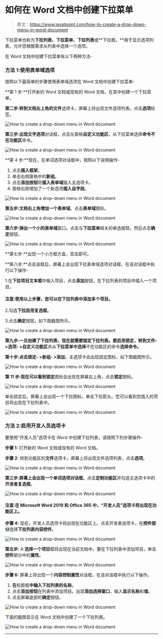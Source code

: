 # 如何在 Word 文档中创建下拉菜单

> 原文：<https://www.javatpoint.com/how-to-create-a-drop-down-menu-in-word-document>

下拉菜单也称为**下拉列表、下拉菜单、下拉列表**或**下拉框。**用于显示选项列表，允许您根据需求从列表中选择一个选项。

在 Word 文档中创建下拉菜单有以下两种方法-

### 方法 1:使用表单域选项

按照以下最简单的步骤使用表单域选项在 Word 文档中创建下拉菜单-

**第 1 步:**打开新的 Word 文档或现有的 Word 文档，在其中创建一个下拉菜单。

**第二步:**转到文档左上角的**文件**选项卡。屏幕上将出现文件选项列表。点击**选项**标签。

![How to create a drop-down menu in Word document](img/c24d7768daac03fbbb8fa6c879809c01.png)

**第三步:**出现**文字选项**对话框，点击左窗格**自定义功能区**，从下拉菜单选择**命令不在功能区**命令。

![How to create a drop-down menu in Word document](img/6218b98b21e21b16b24fb1d5611bd5f5.png)

**第 4 步:**现在，在单词选项对话框中，按照以下说明操作-

1.  点击**插入框架**。
2.  单击右侧窗格中的**新组**。
3.  点击**添加按钮**将**插入表单域**插入主选项卡。
4.  窗格右侧增加了一个新选项**插入自字段**。

![How to create a drop-down menu in Word document](img/af9674d2ba184097607762314e914f5a.png)

**第五步:**文档右上角增加一个**表单域**。点击**表单域**图标。

![How to create a drop-down menu in Word document](img/6f429e400e01c13b8c59aa3cc97b9fce.png)

**第六步:**弹出一个小的**表单域**窗口。点击与**下拉菜单**相关的单选按钮，然后点击**确定**按钮。

![How to create a drop-down menu in Word document](img/bf5bfb62b1743e55387778e87d9fc4c1.png)

**第七步:**出现一个小方框方盒，双击即可。

**第八步:**点击该框后，屏幕上会出现下拉表单域选项对话框，在该对话框中执行以下操作-

1.在**下拉项目文本框**中输入项目，点击**添加**按钮，在下拉列表的项目中插入一个项目。

#### 注意:使用以上步骤，您可以在下拉列表中添加多个项目。

2.勾选**下拉启用复选框**。

3.点击**确定**按钮，如下图截图所示。

![How to create a drop-down menu in Word document](img/1d49224614e3b9025aeae849b26618a8.png)

**第九步:**一旦创建了下拉列表，现在就需要锁定下拉列表。要启用锁定，转到**文件- >选项- >自定义功能区**并从**下拉菜单中选择**不在功能区的命令**选择命令。**

**第十步:**点击**锁定- >新组- >添加**，主选项卡会出现锁定图标，如下图截图所示。

![How to create a drop-down menu in Word document](img/c75481809b4c97ac43b4b00d17f3294e.png)

**第 11 步:**现在可以看到**锁定**图标会出现在屏幕右上角，点击**锁定**图标。

![How to create a drop-down menu in Word document](img/9a6be6124e0f8dc60bd1d4c2cda12fdb.png)

单击锁定后，屏幕上会出现一个下拉图标。单击下拉箭头。您可以看到您插入的项目将出现在下拉列表中。

![How to create a drop-down menu in Word document](img/88b995e5160fdc7d171b8c5211c20126.png)

### 方法 2:启用开发人员选项卡

要使用“开发人员”选项卡在 Word 中创建下拉列表，请按照下列步骤操作-

**步骤 1:** 打开新的 Word 文档或现有的 Word 文档。

**步骤 2:** 转到功能区的**文件**选项卡。屏幕上将出现文件选项列表，点击**选项**。

![How to create a drop-down menu in Word document](img/008f6715ef4f0bcefc41b106c54bfeca.png)

**第三步:**屏幕上会出现一个**单词选项对话框**。点击**定制功能区**并勾选主选项卡中的**开发者复选框**。

![How to create a drop-down menu in Word document](img/57427e0d57c0a0fc44cdf22aedb8d8d2.png)

#### 注意:在 Microsoft Word 2019 和 Office 365 中，“开发人员”选项卡将出现在功能区上。

**步骤 4:** 现在，开发人员选项卡将出现在功能区上。点击开发者选项卡，在**控件部分**选择**下拉列表内容控件**。

![How to create a drop-down menu in Word document](img/06075dc33da6d70eaae4a92e566dfa0a.png)

**第五步:** A **选择一个项目**框将出现在当前文档中。要在下拉列表中添加项目，单击**控件**部分中的**属性**。

![How to create a drop-down menu in Word document](img/aa2fe2ccb29c1e6a6344341ef1205847.png)

**步骤 6:** 屏幕上将出现一个**内容控制属性**对话框，在该对话框中执行以下操作。

1.  **在**标题框**中输入下拉列表的名称**。
2.  点击**添加按钮**在列表中添加项目。出现**添加选择窗口**，输入**显示名称**和**值**。
3.  点击屏幕底部的**确定**按钮。

![How to create a drop-down menu in Word document](img/e3bd54f04f4d1a049e3c9c477f6fe728.png)

下面的截图显示在 Word 文档中创建了一个下拉列表。

![How to create a drop-down menu in Word document](img/37d1578e4d1ee047969133271c91293f.png)

* * *